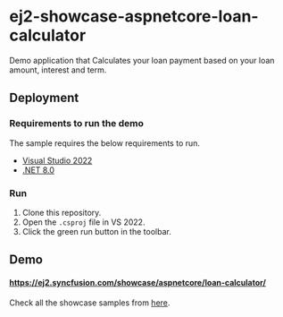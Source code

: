 # ej2-showcase-aspnetcore-loan-calculator
Demo application that Calculates your loan payment based on your loan amount, interest and term.

## Deployment

### Requirements to run the demo

The sample requires the below requirements to run.

* [Visual Studio 2022](https://visualstudio.microsoft.com/vs/)
* [.NET 8.0](https://dotnet.microsoft.com/en-us/download/dotnet/8.0)

### Run

1. Clone this repository.
2. Open the `.csproj` file in VS 2022.
3. Click the green run button in the toolbar.

## Demo

#### <a href="https://ej2.syncfusion.com/showcase/aspnetcore/loan-calculator/" target="_blank">https://ej2.syncfusion.com/showcase/aspnetcore/loan-calculator/</a>

Check all the showcase samples from <a href="https://ej2.syncfusion.com/home/aspnetcore.html" target="_blank">here</a>.